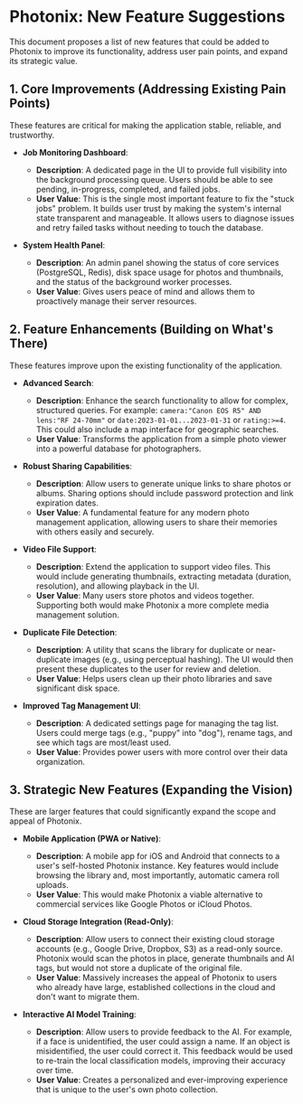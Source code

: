 # Photonix: New Feature Suggestions

This document proposes a list of new features that could be added to Photonix to improve its functionality, address user pain points, and expand its strategic value.

## 1. Core Improvements (Addressing Existing Pain Points)

These features are critical for making the application stable, reliable, and trustworthy.

*   **Job Monitoring Dashboard**:
    *   **Description**: A dedicated page in the UI to provide full visibility into the background processing queue. Users should be able to see pending, in-progress, completed, and failed jobs.
    *   **User Value**: This is the single most important feature to fix the "stuck jobs" problem. It builds user trust by making the system's internal state transparent and manageable. It allows users to diagnose issues and retry failed tasks without needing to touch the database.

*   **System Health Panel**:
    *   **Description**: An admin panel showing the status of core services (PostgreSQL, Redis), disk space usage for photos and thumbnails, and the status of the background worker processes.
    *   **User Value**: Gives users peace of mind and allows them to proactively manage their server resources.

## 2. Feature Enhancements (Building on What's There)

These features improve upon the existing functionality of the application.

*   **Advanced Search**:
    *   **Description**: Enhance the search functionality to allow for complex, structured queries. For example: `camera:"Canon EOS R5" AND lens:"RF 24-70mm"` or `date:2023-01-01...2023-01-31` or `rating:>=4`. This could also include a map interface for geographic searches.
    *   **User Value**: Transforms the application from a simple photo viewer into a powerful database for photographers.

*   **Robust Sharing Capabilities**:
    *   **Description**: Allow users to generate unique links to share photos or albums. Sharing options should include password protection and link expiration dates.
    *   **User Value**: A fundamental feature for any modern photo management application, allowing users to share their memories with others easily and securely.

*   **Video File Support**:
    *   **Description**: Extend the application to support video files. This would include generating thumbnails, extracting metadata (duration, resolution), and allowing playback in the UI.
    *   **User Value**: Many users store photos and videos together. Supporting both would make Photonix a more complete media management solution.

*   **Duplicate File Detection**:
    *   **Description**: A utility that scans the library for duplicate or near-duplicate images (e.g., using perceptual hashing). The UI would then present these duplicates to the user for review and deletion.
    *   **User Value**: Helps users clean up their photo libraries and save significant disk space.

*   **Improved Tag Management UI**:
    *   **Description**: A dedicated settings page for managing the tag list. Users could merge tags (e.g., "puppy" into "dog"), rename tags, and see which tags are most/least used.
    *   **User Value**: Provides power users with more control over their data organization.

## 3. Strategic New Features (Expanding the Vision)

These are larger features that could significantly expand the scope and appeal of Photonix.

*   **Mobile Application (PWA or Native)**:
    *   **Description**: A mobile app for iOS and Android that connects to a user's self-hosted Photonix instance. Key features would include browsing the library and, most importantly, automatic camera roll uploads.
    *   **User Value**: This would make Photonix a viable alternative to commercial services like Google Photos or iCloud Photos.

*   **Cloud Storage Integration (Read-Only)**:
    *   **Description**: Allow users to connect their existing cloud storage accounts (e.g., Google Drive, Dropbox, S3) as a read-only source. Photonix would scan the photos in place, generate thumbnails and AI tags, but would not store a duplicate of the original file.
    *   **User Value**: Massively increases the appeal of Photonix to users who already have large, established collections in the cloud and don't want to migrate them.

*   **Interactive AI Model Training**:
    *   **Description**: Allow users to provide feedback to the AI. For example, if a face is unidentified, the user could assign a name. If an object is misidentified, the user could correct it. This feedback would be used to re-train the local classification models, improving their accuracy over time.
    *   **User Value**: Creates a personalized and ever-improving experience that is unique to the user's own photo collection.
